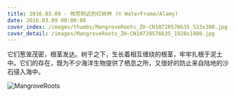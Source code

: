 ```yaml
---
title: 2016.03.09 - 帕劳附近的红树林 (© WaterFrame/Alamy)
date: 2016.03.09 00:00:00
cover_index: /images/thumbs/MangroveRoots_ZH-CN10720576635_533x300.jpg
cover_detail: /images/MangroveRoots_ZH-CN10720576635_1920x1080.jpg
---
```


它们葱茏茂密，根茎发达。树干之下，生长着相互缠绕的根茎，牢牢扎根于泥土中。它们的存在，既为不少海洋生物提供了栖息之所，又很好的防止来自陆地的沙石侵入海中。

![MangroveRoots](/images/MangroveRoots_ZH-CN10720576635_1920x1080.jpg)
